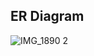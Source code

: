 ## ER Diagram 

![IMG_1890 2](https://github.com/user-attachments/assets/899884a4-148c-40e5-84d7-e97ceb59330b)
